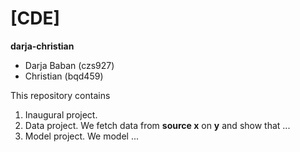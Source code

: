 # \[CDE\]

**darja-christian**
- Darja Baban (czs927)
- Christian (bqd459)

This repository contains  
1. Inaugural project. 
2. Data project. We fetch data from **source x** on **y** and show that ...
3. Model project. We model ...
